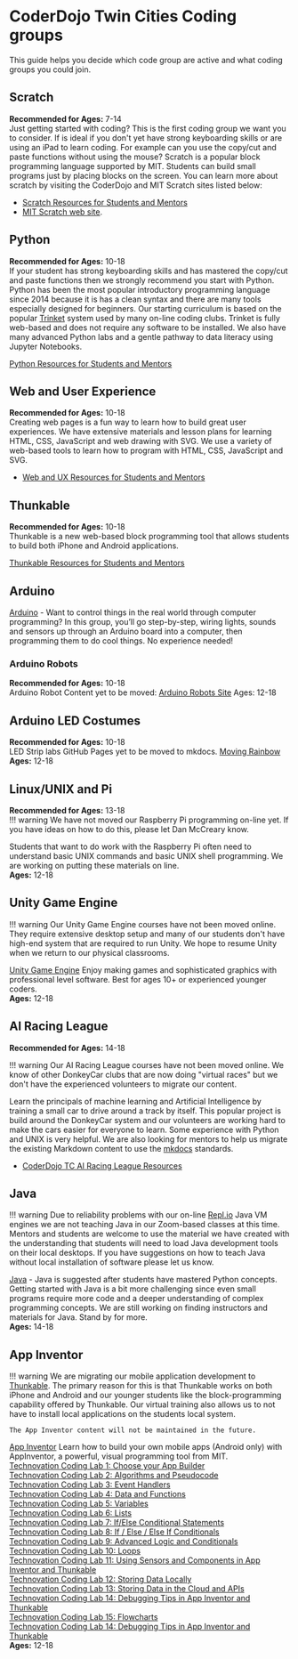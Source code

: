 # CoderDojo Twin Cities Coding groups
This guide helps you decide which code group are active and what coding groups you could join.

## Scratch
**Recommended for Ages:** 7-14 <br/>
Just getting started with coding?  This is the first coding group we want you to consider.
If is ideal if you don't yet have strong keyboarding skills or are using an iPad to learn coding.  For example can you use the copy/cut and paste functions without using the mouse?  Scratch is a  popular block programming language supported by MIT.  Students can build small programs just by placing blocks on the screen. You can learn more about scratch by visiting the CoderDojo and MIT 
Scratch sites listed below:

* [Scratch Resources for Students and Mentors](https://coderdojotc.github.io/scratch/)
* [MIT Scratch web site](http://scratch.mit.edu).

## Python
**Recommended for Ages:** 10-18<br/>
If your student has strong keyboarding skills and has mastered the copy/cut and paste functions then we strongly recommend you start with Python.  Python has been the most popular introductory programming language since 2014 because it is has a clean syntax and there are many tools especially designed for beginners.  Our starting curriculum is based on the popular [Trinket](http://trinket.io) system used by many on-line coding clubs.  Trinket is fully web-based and does not require any software to be installed.  We also have many advanced Python labs and a gentle pathway to data literacy using Jupyter Notebooks.

[Python Resources for Students and Mentors](https://coderdojotc.github.io/python/)

## Web and User Experience
**Recommended for Ages:** 10-18<br/>
Creating web pages is a fun way to learn how to build great user experiences.  We have extensive materials and lesson plans for learning HTML, CSS, JavaScript and web drawing with SVG.  We use a variety of web-based tools to learn how to program with HTML, CSS, JavaScript and SVG.

* [Web and UX Resources for Students and Mentors](https://coderdojotc.github.io/scratch/)

## Thunkable
**Recommended for Ages:** 10-18<br/>
Thunkable is a new web-based block programming tool that allows students to build both iPhone and Android applications.

[Thunkable Resources for Students and Mentors](https://coderdojotc.github.io/thunkable/)

## Arduino ##
[Arduino](https://github.com/CoderDojoTC/arduino) - Want to control things in the real world through computer programming? In this group, you’ll go step-by-step, wiring lights, sounds and sensors up through an Arduino board into a computer, then programming them to do cool things. No experience needed!

### Arduino Robots
**Recommended for Ages:** 10-18<br/>
Arduino Robot Content yet to be moved: 
[Arduino Robots Site](http://dmccreary.github.io/coderdojo-robots/arduino/00-intro/)
Ages: 12-18

## Arduino LED Costumes
**Recommended for Ages:** 10-18<br/>
LED Strip labs GitHub Pages yet to be moved to mkdocs.
[Moving Rainbow](http://dmccreary.github.io/moving-rainbow/)
<br/>**Ages:** 12-18

## Linux/UNIX and Pi
**Recommended for Ages:** 13-18<br/>
!!! warning
    We have not moved our Raspberry Pi programming on-line yet.  If you have ideas on how to do this, please let Dan McCreary know.

Students that want to do work with the Raspberry Pi often need to understand basic UNIX commands and basic UNIX shell programming.  We are working on putting these materials on line.
<br/>**Ages:** 12-18


## Unity Game Engine

!!! warning
    Our Unity Game Engine courses have not been moved online.  They require extensive desktop setup and many of our students don't have high-end system that are required to run Unity.  We hope to resume Unity when we return to our physical classrooms.

[Unity Game Engine](https://github.com/CoderDojoTC/unity-game-engine)
Enjoy making games and sophisticated graphics with professional level software.  Best for ages 10+ or experienced younger coders.
<br/>**Ages:** 12-18

## AI Racing League
**Recommended for Ages:** 14-18<br/>

!!! warning
    Our AI Racing League courses have not been moved online.  We know of other DonkeyCar clubs that are now doing "virtual races" but we don't have the experienced volunteers to migrate our content.

Learn the principals of machine learning and Artificial Intelligence by training a small car to drive around a track by itself.  This popular project is build around the DonkeyCar system and our volunteers are working hard to make the cars easier for everyone to learn.  Some experience with Python and UNIX is very helpful.  We are also looking for mentors to help us migrate the existing Markdown content to use the [mkdocs](glossary.md#mkdocs) standards.

* [CoderDojo TC AI Racing League Resources](https://coderdojotc.github.io/ai-racing-league/#/README)

## Java
!!! warning
    Due to reliability problems with our on-line [Repl.io](https://repl.it/) Java VM engines we are not teaching Java in our Zoom-based classes at this time.  Mentors and students are welcome to use the material we have created with the understanding that students will need to load Java development tools on their local desktops.  If you have suggestions on how to teach Java without local installation of software please let us know.

[Java](ttps://coderdojotc.github.io/java/) - Java is suggested after students have mastered Python concepts.  Getting started with Java is a bit more challenging since even small programs require more code and a deeper understanding of complex programming concepts.  We are still working on finding instructors and materials for Java.  Stand by for more.
<br/>**Ages:** 14-18

## App Inventor

!!! warning
    We are migrating our mobile application development to [Thunkable](http://www.coderdojotc.org/thunkable/).  The primary reason for this is that Thunkable works on both iPhone and Android and our younger students like the block-programming capability offered by Thunkable.  Our virtual training also allows us to not have to install local applications on the students local system.

    The App Inventor content will not be maintained in the future.

[App Inventor](https://github.com/CoderDojoTC/app-inventor)
Learn how to build your own mobile apps (Android only) with AppInventor, a powerful, visual programming tool from MIT.
<br/>[Technovation Coding Lab 1: Choose your App Builder](https://technovationchallenge.org/curriculum/coding-1/)
<br/>[Technovation Coding Lab 2: Algorithms and Pseudocode](https://technovationchallenge.org/curriculum/coding-2/)
<br/>[Technovation Coding Lab 3: Event Handlers](https://technovationchallenge.org/curriculum/coding-3/)
<br/>[Technovation Coding Lab 4: Data and Functions](https://technovationchallenge.org/curriculum/coding-4/)
<br/>[Technovation Coding Lab 5: Variables](https://technovationchallenge.org/curriculum/coding-5/)
<br/>[Technovation Coding Lab 6: Lists](https://technovationchallenge.org/curriculum/coding-6/)
<br/>[Technovation Coding Lab 7: If/Else Conditional Statements](https://technovationchallenge.org/curriculum/coding-7/)
<br/>[Technovation Coding Lab 8: If / Else / Else If Conditionals](https://technovationchallenge.org/curriculum/coding-8/)
<br/>[Technovation Coding Lab 9: Advanced Logic and Conditionals](https://technovationchallenge.org/curriculum/coding-9/)
<br/>[Technovation Coding Lab 10: Loops](https://technovationchallenge.org/curriculum/coding-10/)
<br/>[Technovation Coding Lab 11: Using Sensors and Components in App Inventor and Thunkable](https://technovationchallenge.org/curriculum/coding-11-sensors-and-components/)
<br/>[Technovation Coding Lab 12: Storing Data Locally](https://technovationchallenge.org/curriculum/coding-12-storing-data-locally/)
<br/>[Technovation Coding Lab 13: Storing Data in the Cloud and APIs](https://technovationchallenge.org/curriculum/coding-10/)
<br/>[Technovation Coding Lab 14: Debugging Tips in App Inventor and Thunkable](https://technovationchallenge.org/curriculum/coding-14/)
<br/>[Technovation Coding Lab 15: Flowcharts](https://technovationchallenge.org/curriculum/coding-14/)
<br/>[Technovation Coding Lab 14: Debugging Tips in App Inventor and Thunkable](https://technovationchallenge.org/curriculum/coding-14/)
<br/>**Ages:** 12-18
